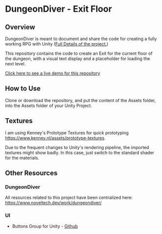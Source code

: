 # DungeonDiver - Exit Floor  

## Overview 
DungeonDiver is meant to document and share the code for creating a fully working RPG with Unity ([Full Details of the project.](https://www.noveltech.dev/dungeondiver_making-game-unity/))

This repository contains the code to create an Exit for the current floor of the dungeon, with a visual text display and a placeholder for loading the next level. <!--A complete write up for this part of the project is available at [this link.](https://www.noveltech.dev/dungeondiver_creating-walls/)-->

[Click here to see a live demo for this repository](https://wally869.github.io/DungeonDiver-3-Exit/)


## How to Use

Clone or download the repository, and put the content of the Assets folder, into the Assets folder of your Unity Project.  

<!--Then read [this short article](https://www.noveltech.dev/dungeondiver_creating-walls/) to learn how to use it. -->

## Textures

I am using Kenney's Prototype Textures for quick prototyping https://www.kenney.nl/assets/prototype-textures.

Due to the frequent changes to Unity's rendering pipeline, the imported textures might show badly. In this case, just switch to the standard shader for the materials.

## Other Resources

### DungeonDiver
All resources related to this project have been centralized here: https://www.noveltech.dev/work/dungeondiver/

### UI
- Buttons Group for Unity - [Github](https://github.com/Wally869/Buttons-Group-Unity)
<!--[Article](placeholder) -->


